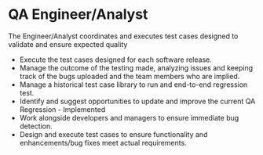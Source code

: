 # QA Engineer/Analyst

The Engineer/Analyst coordinates and executes test cases designed to validate and ensure expected quality

* Execute the test cases designed for each software release. 
* Manage the outcome of the testing made, analyzing issues and keeping track of the bugs uploaded and the team members who are implied. 
* Manage a historical test case library to run and end-to-end regression test.
* Identify and suggest opportunities to update and improve the current QA Regression - Implemented
* Work alongside developers and managers to ensure immediate bug detection. 
* Design and execute test cases to ensure functionality and enhancements/bug fixes meet actual requirements.

  


